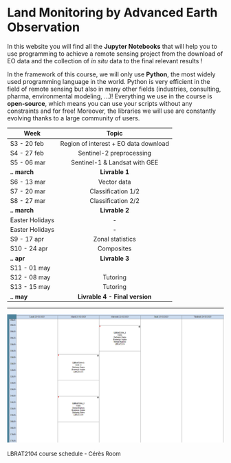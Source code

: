 # Land Monitoring by Advanced Earth Observation

In this website you will find all the **Jupyter Notebooks** that will help you to use programming to achieve a remote sensing project from the download of EO data and the collection of *in situ* data to the final relevant results !

In the framework of this course, we will only use **Python**, the most widely used programming language in the world.
Python is very efficient in the field of remote sensing but also in many other fields (industries, consulting, pharma, environmental modeling, ...)!
Everything we use in the course is **open-source**, which means you can use your scripts without any constraints and for free! Moreover, the libraries we will use are constantly evolving thanks to a large community of users.

| Week        |      Topic      |
|-------------|:---------------:|
| S3 - 20 feb | Region of interest + EO data download |
| S4 - 27 feb | Sentinel-2 preprocessing  |
| S5 - 06 mar | Sentinel-1 & Landsat with GEE  |
| **.. march** | **Livrable 1**  |
| S6 - 13 mar | Vector data      |
| S7 - 20 mar | Classification 1/2  |
| S8 - 27 mar | Classification 2/2  |
| **.. march** | **Livrable 2**  |
| Easter Holidays |  -  |
| Easter Holidays |  -  |
| S9 - 17 apr  | Zonal statistics  |
| S10 - 24 apr | Composites   |
| **.. apr** | **Livrable 3**  |
| S11 - 01 may |    |
| S12 - 08 may | Tutoring |
| S13 - 15 may | Tutoring |
| **.. may** | **Livrable 4 - Final version**  |

---

![Agenda](agenda_lbrat2104.png)

<font size="2">LBRAT2104 course schedule - Cérès Room </font>